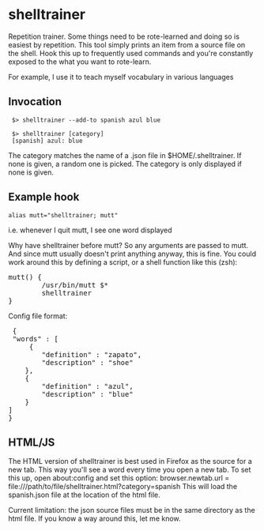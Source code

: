 shelltrainer
============

Repetition trainer. Some things need to be rote-learned and doing so is
easiest by repetition. This tool simply prints an item from a source file on
the shell. Hook this up to frequently used commands and you're constantly
exposed to the what you want to rote-learn.

For example, I use it to teach myself vocabulary in various languages

Invocation
----------

     $> shelltrainer --add-to spanish azul blue

     $> shelltrainer [category]
     [spanish] azul: blue

The category matches the name of a .json file in $HOME/.shelltrainer. If
none is given, a random one is picked. The category is only displayed if
none is given.

Example hook
------------

    alias mutt="shelltrainer; mutt"

i.e. whenever I quit mutt, I see one word displayed

Why have shelltrainer before mutt? So any arguments are passed to mutt. And
since mutt usually doesn't print anything anyway, this is fine. You could
work around this by defining a script, or a shell function like this (zsh):

<pre>
mutt() {
        /usr/bin/mutt $*
        shelltrainer
}
</pre>

Config file format:
<pre>
 {
 "words" : [
     { 
        "definition" : "zapato",
        "description" : "shoe"
    },
    { 
        "definition" : "azul",
        "description" : "blue"
    }
]
}
</pre>


HTML/JS
-------
The HTML version of shelltrainer is best used in Firefox as the source for a
new tab. This way you'll see a word every time you open a new tab. To set
this up, open about:config and set this option:
   browser.newtab.url = file:///path/to/file/shelltrainer.html?category=spanish
This will load the spanish.json file at the location of the html file.

Current limitation: the json source files must be in the same directory as
the html file. If you know a way around this, let me know.
